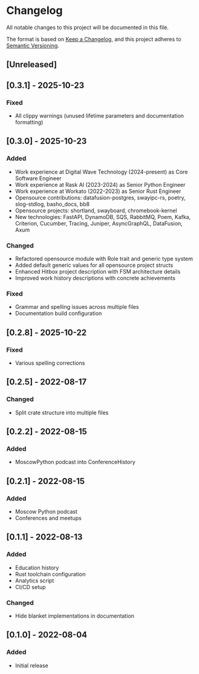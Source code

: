 # Changelog
All notable changes to this project will be documented in this file.

The format is based on [Keep a Changelog](https://keepachangelog.com/en/1.0.0/),
and this project adheres to [Semantic Versioning](https://semver.org/spec/v2.0.0.html).

## [Unreleased]

## [0.3.1] - 2025-10-23
### Fixed
- All clippy warnings (unused lifetime parameters and documentation formatting)

## [0.3.0] - 2025-10-23
### Added
- Work experience at Digital Wave Technology (2024-present) as Core Software Engineer
- Work experience at Rask AI (2023-2024) as Senior Python Engineer
- Work experience at Workato (2022-2023) as Senior Rust Engineer
- Opensource contributions: datafusion-postgres, swayipc-rs, poetry, slog-stdlog, basho_docs, bb8
- Opensource projects: shortland, swayboard, chromebook-kernel
- New technologies: FastAPI, DynamoDB, SQS, RabbitMQ, Poem, Kafka, Criterion, Cucumber, Tracing, Juniper, AsyncGraphQL, DataFusion, Axum

### Changed
- Refactored opensource module with Role trait and generic type system
- Added default generic values for all opensource project structs
- Enhanced Hitbox project description with FSM architecture details
- Improved work history descriptions with concrete achievements

### Fixed
- Grammar and spelling issues across multiple files
- Documentation build configuration

## [0.2.8] - 2025-10-22
### Fixed
- Various spelling corrections

## [0.2.5] - 2022-08-17
### Changed
- Split crate structure into multiple files

## [0.2.2] - 2022-08-15
### Added
- MoscowPython podcast into ConferenceHistory

## [0.2.1] - 2022-08-15
### Added
- Moscow Python podcast
- Conferences and meetups

## [0.1.1] - 2022-08-13
### Added
- Education history
- Rust toolchain configuration
- Analytics script
- CI/CD setup

### Changed
- Hide blanket implementations in documentation

## [0.1.0] - 2022-08-04
### Added
- Initial release
